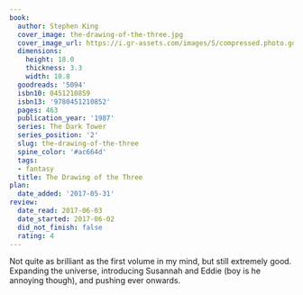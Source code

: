 ```yaml
---
book:
  author: Stephen King
  cover_image: the-drawing-of-the-three.jpg
  cover_image_url: https://i.gr-assets.com/images/S/compressed.photo.goodreads.com/books/1370918050l/5094._SX98_.jpg
  dimensions:
    height: 18.0
    thickness: 3.3
    width: 10.8
  goodreads: '5094'
  isbn10: 0451210859
  isbn13: '9780451210852'
  pages: 463
  publication_year: '1987'
  series: The Dark Tower
  series_position: '2'
  slug: the-drawing-of-the-three
  spine_color: '#ac664d'
  tags:
  - fantasy
  title: The Drawing of the Three
plan:
  date_added: '2017-05-31'
review:
  date_read: 2017-06-03
  date_started: 2017-06-02
  did_not_finish: false
  rating: 4
---
```


Not quite as brilliant as the first volume in my mind, but still extremely good. Expanding the universe, introducing Susannah and Eddie (boy is he annoying though), and pushing ever onwards.
